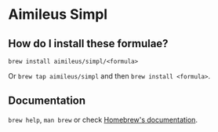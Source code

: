 # Aimileus Simpl

## How do I install these formulae?

`brew install aimileus/simpl/<formula>`

Or `brew tap aimileus/simpl` and then `brew install <formula>`.

## Documentation

`brew help`, `man brew` or check [Homebrew's documentation](https://docs.brew.sh).
